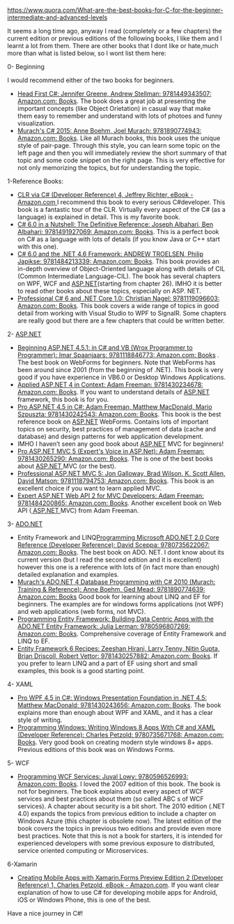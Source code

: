 https://www.quora.com/What-are-the-best-books-for-C-for-the-beginner-intermediate-and-advanced-levels



It seems a long time ago, anyway I read (completely or a few chapters) the current edition or previous editions of the following books, I like them and I learnt a lot from them. There are other books that I dont like or hate,much more than what is listed below, so I wont list them here:

0- Beginning

I would recommend either of the two books for beginners.

- [Head First C#: Jennifer Greene, Andrew Stellman: 9781449343507: Amazon.com: Books](https://www.amazon.com/Head-First-C-Jennifer-Greene/dp/1449343503/ref=sr_1_10?ie=UTF8&qid=1473580988&sr=8-10&keywords=c%23). The book does a great job at presenting the important concepts (like Object Orietation) in casual way that make them easy to remember and understand with lots of photoes and funny visualization.
- [Murach's C# 2015: Anne Boehm, Joel Murach: 9781890774943: Amazon.com: Books](https://www.amazon.com/Murachs-C-2015-Anne-Boehm/dp/1890774944/ref=sr_1_9?ie=UTF8&qid=1473580988&sr=8-9&keywords=c%23). Like all Murach books, this book uses the unique style of pair-page. Through this style, you can learn some topic on the left page and then you will immediately review the short summary of that topic and some code snippet on the right page. This is very effective for not only memorizing the topics, but for understanding the topic.

1-Reference Books:

- [CLR via C# (Developer Reference) 4, Jeffrey Richter, eBook - Amazon.com ](https://www.amazon.com/CLR-via-4th-Developer-Reference/dp/B00JDMQJKQ/ref=sr_1_26?s=books&ie=UTF8&qid=1473581078&sr=1-26&keywords=c%23)I recommend this book to every serious C#developer. This book is a fantastic tour of the CLR. Virtually every aspect of the C# (as a language) is explained in detail. This is my favorite book.
- [C# 6.0 in a Nutshell: The Definitive Reference: Joseph Albahari, Ben Albahari: 9781491927069: Amazon.com: Books](http://www.amazon.com/C-6-0-Nutshell-Definitive-Reference/dp/1491927062/ref=sr_1_4?ie=UTF8&qid=1463825630&sr=8-4&keywords=C%23). This is a perfect book on C# as a language with lots of details (if you know Java or C++ start with this one).
- [C# 6.0 and the .NET 4.6 Framework: ANDREW TROELSEN, Philip Japikse: 9781484213339: Amazon.com: Books](http://www.amazon.com/C-6-0-NET-4-6-Framework/dp/1484213335/ref=sr_1_1?ie=UTF8&qid=1463825630&sr=8-1&keywords=C%23). This book provides an in-depth overview of Object-Oriented language along with details of CIL (Common Intermediate Language-CIL). The book has several chapters on WPF, WCF and [ASP.NET](http://asp.net/)(starting from chapter 26). IMHO it is better to read other books about these topics, especially on ASP. NET.
- [Professional C# 6 and .NET Core 1.0: Christian Nagel: 9781119096603: Amazon.com: Books](http://www.amazon.com/Professional-NET-Core-Christian-Nagel/dp/111909660X/ref=sr_1_7?ie=UTF8&qid=1463825630&sr=8-7&keywords=C%23). This book covers a wide range of topics in good detail from working with Visual Studio to WPF to SignalR. Some chapters are really good but there are a few chapters that could be written better.

2- [ASP.NET](http://asp.net/)

- [Beginning ASP.NET 4.5.1: in C# and VB (Wrox Programmer to Programmer): Imar Spaanjaars: 9781118846773: Amazon.com: Books](http://www.amazon.com/Beginning-ASP-NET-4-5-1-Wrox-Programmer/dp/111884677X/ref=sr_1_2?s=books&ie=UTF8&qid=1463826562&sr=1-2&keywords=asp.net) . The best book on WebForms for beginners. Note that WebForms has been around since 2001 (from the beginning of .NET). This book is very good if you have experience in VB6.0 or Desktop Windows Applications.
- [Applied ASP.NET 4 in Context: Adam Freeman: 9781430234678: Amazon.com: Books](http://www.amazon.com/Applied-ASP-NET-Context-Adam-Freeman/dp/1430234679/ref=sr_1_16?s=books&ie=UTF8&qid=1463826932&sr=1-16&keywords=adam+freeman). If you want to understand details of [ASP.NET](http://asp.net/) framework, this book is for you.
- [Pro ASP.NET 4.5 in C#: Adam Freeman, Matthew MacDonald, Mario Szpuszta: 9781430242543: Amazon.com: Books](http://www.amazon.com/Pro-ASP-NET-4-5-Adam-Freeman/dp/143024254X/ref=sr_1_10?s=books&ie=UTF8&qid=1463826763&sr=1-10&keywords=adam+freeman). This book is the best reference book on [ASP.NET](http://asp.net/) WebForms. Contains lots of important topics on security, best practices of management of data (cache and database) and design patterns for web application development.
- IMHO I haven’t seen any good book about [ASP.NET](http://asp.net/) MVC for beginners!
- [Pro ASP.NET MVC 5 (Expert's Voice in ASP.Net): Adam Freeman: 9781430265290: Amazon.com: Books](http://www.amazon.com/Pro-ASP-NET-Experts-Voice-ASP-Net/dp/1430265299/ref=sr_1_8?s=books&ie=UTF8&qid=1463826562&sr=1-8&keywords=asp.net). The is one of the best books about [ASP.NET ](http://asp.net/)MVC (or the best).
- [Professional ASP.NET MVC 5: Jon Galloway, Brad Wilson, K. Scott Allen, David Matson: 9781118794753: Amazon.com: Books](http://www.amazon.com/Professional-ASP-NET-MVC-Jon-Galloway/dp/1118794753/ref=pd_sim_14_7?ie=UTF8&dpID=51oG1j5vXDL&dpSrc=sims&preST=_AC_UL160_SR127%2C160_&refRID=1PFJ86T6T49E3KRWX2RP). This book is an excellent choice if you want to learn applied MVC.
- [Expert ASP.NET Web API 2 for MVC Developers: Adam Freeman: 9781484200865: Amazon.com: Books](http://www.amazon.com/Expert-ASP-NET-Web-API-Developers/dp/1484200861/ref=pd_sim_14_21?ie=UTF8&dpID=51iQbTdybsL&dpSrc=sims&preST=_AC_UL160_SR130%2C160_&refRID=13VDXWSGW5RRX62XFM4M). Another excellent book on Web API ([ ASP.NET ](http://asp.net/)MVC) from Adam Freeman.

3- [ADO.NET](http://ado.net/)

- Entity Framework and LINQ[Programming Microsoft ADO.NET 2.0 Core Reference (Developer Reference): David Sceppa: 9780735622067: Amazon.com: Books](http://www.amazon.com/Programming-Microsoft%C2%AE-ADO-NET-Reference-Developer/dp/073562206X/ref=sr_1_2?s=books&ie=UTF8&qid=1463827486&sr=1-2&keywords=ado.net+2.0). The best book on ADO. NET. I dont know about its current version (but I read the second edition and it is excellent) however this one is a reference with lots of (in fact more than enough) detailed explanation and examples.
- [Murach's ADO.NET 4 Database Programming with C# 2010 (Murach: Training & Reference): Anne Boehm, Ged Mead: 9781890774639: Amazon.com: Books](http://www.amazon.com/Murachs-ADO-NET-Database-Programming-Murach/dp/1890774634/ref=sr_1_4?s=books&ie=UTF8&qid=1463827596&sr=1-4&keywords=ado.net+4) Good book for learning about LINQ and EF for beginners. The examples are for windows forms applications (not WPF) and web applications (web forms, not MVC).
- [Programming Entity Framework: Building Data Centric Apps with the ADO.NET Entity Framework: Julia Lerman: 9780596807269: Amazon.com: Books](http://www.amazon.com/Programming-Entity-Framework-Building-Centric/dp/0596807260/ref=sr_1_1?s=books&ie=UTF8&qid=1463827887&sr=1-1&keywords=entity+framework). Comprehensive coverage of Entity Framework and LINQ to EF.
- [Entity Framework 6 Recipes: Zeeshan Hirani, Larry Tenny, Nitin Gupta, Brian Driscoll, Robert Vettor: 9781430257882: Amazon.com: Books](http://www.amazon.com/Entity-Framework-Recipes-Zeeshan-Hirani/dp/1430257881/ref=sr_1_3?s=books&ie=UTF8&qid=1463827887&sr=1-3&keywords=entity+framework). If you prefer to learn LINQ and a part of EF using short and small examples, this book is a good starting point.

4- XAML

- [Pro WPF 4.5 in C#: Windows Presentation Foundation in .NET 4.5: Matthew MacDonald: 9781430243656: Amazon.com: Books](http://www.amazon.com/Pro-WPF-4-5-Presentation-Foundation/dp/1430243651/ref=sr_1_28?s=books&ie=UTF8&qid=1463828365&sr=1-28&keywords=XAML). The book explains more than enough about WPF and XAML, and it has a clear style of writing.
- [Programming Windows: Writing Windows 8 Apps With C# and XAML (Developer Reference): Charles Petzold: 9780735671768: Amazon.com: Books](http://www.amazon.com/Programming-Windows-Writing-Developer-Reference/dp/0735671761/ref=sr_1_5?s=books&ie=UTF8&qid=1463827739&sr=1-5&keywords=windows+programming). Very good book on creating modern style windows 8+ apps. Previous editions of this book was on Windows Forms.

5- WCF

- [Programming WCF Services: Juval Lowy: 9780596526993: Amazon.com: Books](http://www.amazon.com/Programming-WCF-Services-Juval-Lowy/dp/0596526997/ref=sr_1_6?s=books&ie=UTF8&qid=1463828742&sr=1-6&keywords=WCF). I loved the 2007 edition of this book. The book is not for beginners. The book explains about every aspect of WCF services and best practices about them (so called ABC s of WCF services). A chapter about security is a bit short. The 2010 edition (.NET 4.0) expands the topics from previous edition to include a chapter on Windows Azure (this chapter is obsolete now). The latest edition of the book covers the topics in previous two editions and provide even more best practices. Note that this is not a book for starters, it is intended for experienced developers with some previous exposure to distributed, service oriented computing or Microservices.

6-Xamarin

- [Creating Mobile Apps with Xamarin.Forms Preview Edition 2 (Developer Reference) 1, Charles Petzold, eBook - Amazon.com](https://www.amazon.com/Creating-Xamarin-Forms-Preview-Developer-Reference-ebook/dp/B00VYSSNJW?ie=UTF8&keywords=xamirin&qid=1463829537&ref_=sr_1_sc_1&s=books&sr=1-1-spell). If you want clear explanation of how to use C# for developing mobile apps for Android, iOS or Windows Phone, this is one of the best.

Have a nice journey in C#!
